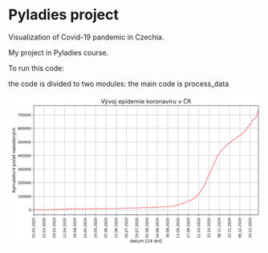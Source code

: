 # Pyladies project

Visualization of Covid-19 pandemic in Czechia.


My project in Pyladies course.



To run this code:

the code is divided to two modules: the main code is process_data


![screenshot](plot_kumulativni_pocet_nakazenych.png?raw=true "FIGURE")
